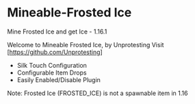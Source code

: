 # Mineable-Frosted Ice
 Mine Frosted Ice and get Ice - 1.16.1

Welcome to Mineable Frosted Ice, by Unprotesting
Visit [https://github.com/Unprotesting]

-  Silk Touch Configuration
-  Configurable Item Drops  
-  Easily Enabled/Disable Plugin

Note: Frosted Ice (FROSTED_ICE) is not a spawnable item in 1.16

